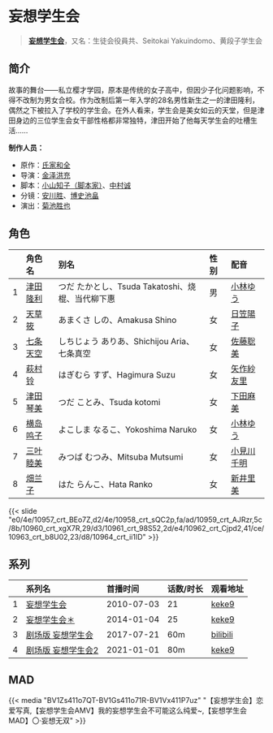 # 妄想学生会


> <u>**[妄想学生会](http://bgm.tv/subject/5649)**</u>，又名：生徒会役員共、Seitokai Yakuindomo、黄段子学生会

## 简介


故事的舞台——私立樱才学园，原本是传统的女子高中，但因少子化问题影响，不得不改制为男女合校。作为改制后第一年入学的28名男性新生之一的津田隆利，偶然之下被拉入了学校的学生会。在外人看来，学生会是美女如云的天堂，但是津田身边的三位学生会女干部性格都非常独特，津田开始了他每天学生会的吐槽生活……

**制作人员：**
- 原作：[氏家和全](http://bgm.tv/person/8933)
- 导演：[金泽洪充](http://bgm.tv/person/3768)
- 脚本：[小山知子（脚本家）](http://bgm.tv/person/26871)、[中村诚](http://bgm.tv/person/50)
- 分镜：[安川胜](http://bgm.tv/person/26328)、[博史池畠](http://bgm.tv/person/13170)
- 演出：[菊池胜也](http://bgm.tv/person/24391)

## 角色

|     |   角色名   |   别名  | 性别 |  配音  |
|:--- |:------  |:----      |:---  |:--   |
| 1 | [津田隆利](http://bgm.tv/character/10957) | つだ たかとし、Tsuda Takatoshi、烧棍、当代柳下惠 | 男 | [小林ゆう](http://bgm.tv/person/4398) |
| 2 | [天草筱](http://bgm.tv/character/10958) | あまくさ しの、Amakusa Shino | 女 | [日笠陽子](http://bgm.tv/person/5119) |
| 3 | [七条天空](http://bgm.tv/character/10959) | しちじょう ありあ、Shichijou Aria、七条真空 | 女 | [佐藤聡美](http://bgm.tv/person/5003) |
| 4 | [萩村铃](http://bgm.tv/character/10960) | はぎむら すず、Hagimura Suzu | 女 | [矢作紗友里](http://bgm.tv/person/4902) |
| 5 | [津田琴美](http://bgm.tv/character/10961) | つだ ことみ、Tsuda kotomi | 女 | [下田麻美](http://bgm.tv/person/4990) |
| 6 | [横岛鸣子](http://bgm.tv/character/10962) | よこしま なるこ、Yokoshima Naruko | 女 | [小林ゆう](http://bgm.tv/person/4398) |
| 7 | [三叶睦美](http://bgm.tv/character/10963) | みつば むつみ、Mitsuba Mutsumi | 女 | [小見川千明](http://bgm.tv/person/4969) |
| 8 | [畑兰子](http://bgm.tv/character/10964) | はた らんこ、Hata Ranko | 女 | [新井里美](http://bgm.tv/person/4625) |

{{< slide "e0/4e/10957_crt_BEo7Z,d2/4e/10958_crt_sQC2p,fa/ad/10959_crt_AJRzr,5c/8b/10960_crt_xgX7R,29/d3/10961_crt_98S52,2d/e4/10962_crt_Cjpd2,41/ce/10963_crt_b8U02,23/d8/10964_crt_ii1ID" >}}

## 系列

|     | 系列名        | 首播时间       | 话数/时长 | 观看地址                                                           |
| :-- | :--------- | :--------- | :---- | :------------------------------------------------------------- |
| 1   |[妄想学生会](https://bgm.tv/subject/5649)| 2010-07-03 | 21    | [keke9](https://www.keke9.app/play/22877-4-176587.html)        |
| 2   |[妄想学生会＊](https://bgm.tv/subject/85204)| 2014-01-04 | 25    | [keke9](https://www.keke9.app/play/22875-4-176562.html)        |
| 3   |[剧场版 妄想学生会](https://bgm.tv/subject/200887)| 2017-07-21 | 60m   | [bilibili](https://www.bilibili.com/video/BV14s4y1g7K8?t=3950) |
| 4   |[剧场版 妄想学生会2](https://bgm.tv/subject/295918)| 2021-01-01 | 80m   | [keke9](https://www.keke9.app/play/122876-4-225311.html)       |

## MAD

{{< media  "BV1Zs411o7QT-BV1Gs411o71R-BV1Vx411P7uz"
"【妄想学生会】恋爱写真,【妄想学生会AMV】我的妄想学生会不可能这么纯爱~,【妄想学生会MAD】〇·妄想无双"  >}}
